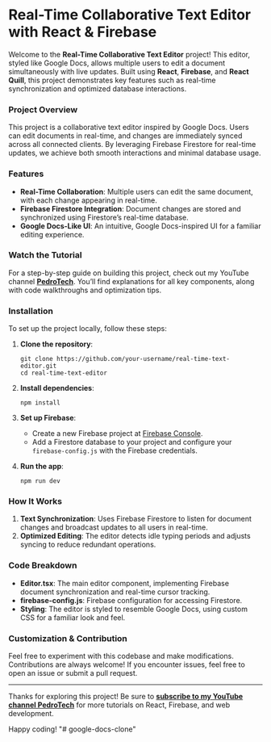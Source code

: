 # Real-Time Collaborative Text Editor with React & Firebase

Welcome to the **Real-Time Collaborative Text Editor** project! This editor, styled like Google Docs, allows multiple users to edit a document simultaneously with live updates. Built using **React**, **Firebase**, and **React Quill**, this project demonstrates key features such as real-time synchronization and optimized database interactions.

### Project Overview

This project is a collaborative text editor inspired by Google Docs. Users can edit documents in real-time, and changes are immediately synced across all connected clients. By leveraging Firebase Firestore for real-time updates, we achieve both smooth interactions and minimal database usage.

### Features

- **Real-Time Collaboration**: Multiple users can edit the same document, with each change appearing in real-time.
- **Firebase Firestore Integration**: Document changes are stored and synchronized using Firestore’s real-time database.
- **Google Docs-Like UI**: An intuitive, Google Docs-inspired UI for a familiar editing experience.

### Watch the Tutorial

For a step-by-step guide on building this project, check out my YouTube channel **[PedroTech](https://www.youtube.com/@pedrotechnologies)**. You’ll find explanations for all key components, along with code walkthroughs and optimization tips.

### Installation

To set up the project locally, follow these steps:

1. **Clone the repository**:
    ```
    git clone https://github.com/your-username/real-time-text-editor.git
    cd real-time-text-editor
    ```

2. **Install dependencies**:
    ```
    npm install
    ```

3. **Set up Firebase**:
   - Create a new Firebase project at [Firebase Console](https://console.firebase.google.com/).
   - Add a Firestore database to your project and configure your `firebase-config.js` with the Firebase credentials.

4. **Run the app**:
    ```
    npm run dev
    ```

### How It Works

1. **Text Synchronization**: Uses Firebase Firestore to listen for document changes and broadcast updates to all users in real-time.
2. **Optimized Editing**: The editor detects idle typing periods and adjusts syncing to reduce redundant operations.

### Code Breakdown

- **Editor.tsx**: The main editor component, implementing Firebase document synchronization and real-time cursor tracking.
- **firebase-config.js**: Firebase configuration for accessing Firestore.
- **Styling**: The editor is styled to resemble Google Docs, using custom CSS for a familiar look and feel.

### Customization & Contribution

Feel free to experiment with this codebase and make modifications. Contributions are always welcome! If you encounter issues, feel free to open an issue or submit a pull request.

---

Thanks for exploring this project! Be sure to **[subscribe to my YouTube channel PedroTech](https://www.youtube.com/@pedrotechnologies)** for more tutorials on React, Firebase, and web development.

Happy coding!
"# google-docs-clone" 
